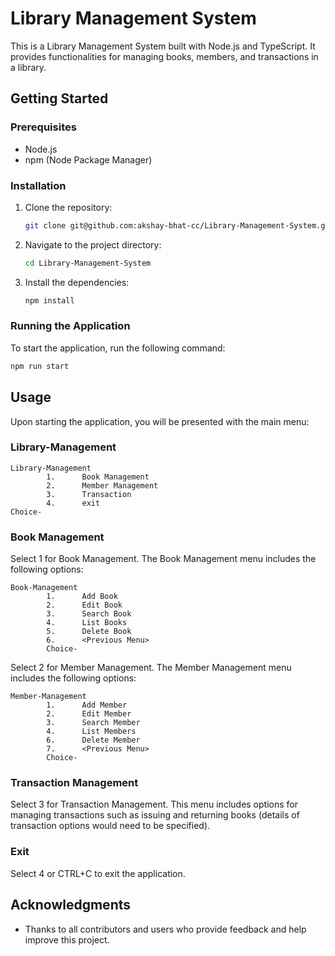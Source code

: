 # Library Management System

This is a Library Management System built with Node.js and TypeScript. It provides functionalities for managing books, members, and transactions in a library.

## Getting Started

### Prerequisites

- Node.js
- npm (Node Package Manager)

### Installation

1. Clone the repository:

   ```bash
   git clone git@github.com:akshay-bhat-cc/Library-Management-System.git
   ```

2. Navigate to the project directory:

   ```bash
   cd Library-Management-System
   ```

3. Install the dependencies:

   ```bash
   npm install
   ```

### Running the Application

To start the application, run the following command:

```bash
npm run start
```

## Usage

Upon starting the application, you will be presented with the main menu:

### Library-Management

```
Library-Management
        1.      Book Management
        2.      Member Management
        3.      Transaction
        4.      exit
Choice-
```

### Book Management

Select 1 for Book Management. The Book Management menu includes the following options:

```
Book-Management
        1.      Add Book
        2.      Edit Book
        3.      Search Book
        4.      List Books
        5.      Delete Book
        6.      <Previous Menu>
        Choice-

```

Select 2 for Member Management. The Member Management menu includes the following options:

```
Member-Management
        1.      Add Member
        2.      Edit Member
        3.      Search Member
        4.      List Members
        6.      Delete Member
        7.      <Previous Menu>
        Choice-
```

### Transaction Management

Select 3 for Transaction Management. This menu includes options for managing transactions such as issuing and returning books (details of transaction options would need to be specified).

### Exit

Select 4 or CTRL+C to exit the application.

## Acknowledgments

- Thanks to all contributors and users who provide feedback and help improve this project.

